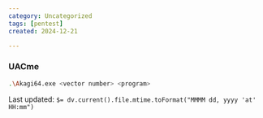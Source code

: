 ```yaml
---
category: Uncategorized
tags: [pentest]
created: 2024-12-21

---
```

### UACme
```bash
.\Akagi64.exe <vector number> <program>
```


Last updated: `$= dv.current().file.mtime.toFormat("MMMM dd, yyyy 'at' HH:mm")`
